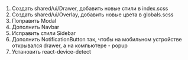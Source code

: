 1) Создать shared/ui/Drawer, добавить новые стили в index.scss
2) Создать shared/ui/Overlay, добавить новые цвета в globals.scss
3) Поправить Modal
4) Дополнить Navbar
5) Исправить стили Sidebar 
6) Дополнить NotificationButton так, чтобы на мобильном устройстве открывался drawer, а на компьютере - popup
7) Установить react-device-detect
